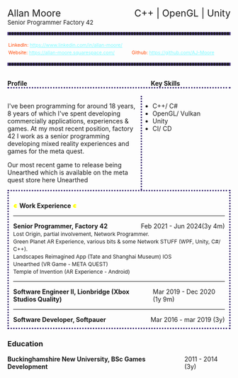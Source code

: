 <div style="display:flex; font-size:16pt"><div>Allan Moore </div> <div style="margin-left:auto"> C++ | OpenGL | Unity </div></div>
<div style="font-size:10pt">Senior Programmer Factory 42</div>

<hr style="border: 3px dotted #437;">
<div style="display:flex; flex-grow:1; flex-wrap:wrap">
<span style="font-size:8pt; padding:2px; flex-grow: 1; color: #FF4500;">LinkedIn: <a style="color: #7DF9FF" href="https://www.linkedin.com/in/allan-moore/">https://www.linkedin.com/in/allan-moore/</a></span>   
<span style="font-size:8pt;padding:2px; flex-grow: 1; color: #FF4500;">Website: <a style="color: #7DF9FF" href="https://allan-moore.squarespace.com/">https://allan-moore.squarespace.com/</a></span>   
<span style="font-size:8pt;padding:2px; flex-grow: 1; color: #FF4500;">Github: <a style="color: #7DF9FF" href="https://github.com/AJ-Moore">https://github.com/AJ-Moore</a></span>
</div>

<hr style="border: 3px dotted #437;">
<br/>
<div style="display:flex"> 
<div style="flex-grow:1"><b>Profile</b></div> 
<div style="max-width:180px; min-width:180px"> <b>Key Skills</b> </div> 
</div>
<div style="border-bottom: 3px dotted #437;"></div>
<br/>


<div style="display:flex">
<div style="flex-grow:1">

I've been programming for around 18 years, 8 years of which I've spent developing commercially applications, experiences & games. At my most recent position, factory 42 I work as a senior programming developing mixed reality experiences and games for the meta quest.

Our most recent game to release being Unearthed which is available on the meta quest store here
<a src="https://www.meta.com/en-gb/experiences/6894518023998298/"> Unearthed </a>
</div>
<div style="width:30px; border-right: 3px dotted #437;"></div>
<div style="max-width:200px; min-width:200px">

- C++/ C#
- OpenGL/ Vulkan
- Unity
- CI/ CD

</div>
</div>


<div style="border: 3px dotted #437; padding:10px">

<img src="img/yellowman.png" style="width:10px"/> <b>Work Experience </b> <img src="img/yellowman.png" style="width:10px"/>

---

<div style="display:flex"> <div><b>Senior Programmer, Factory 42</b></div> <div style="margin-left:auto"> Feb 2021 - Jun 2024(3y 4m) </div> </div>
<span style="font-size:12px;">
Lost Origin, partial involvement, Network Programmer.<br/>
Green Planet AR Experience, various bits & some Network STUFF (WPF, Unity, C#/ C++).<br/>
Landscapes Reimagined App (Tate and Shanghai Museum) IOS<br/>
Unearthed (VR Game - META QUEST)<br/>
Temple of Invention (AR Experience - Android)<br/>
</span>


---

<div style="display:flex"> <div><b>Software Engineer II, Lionbridge (Xbox Studios Quality)</b></div> <div style="margin-left:auto">  Mar 2019 - Dec 2020 (1y 9m) </div> </div>


---

<div style="display:flex"> <div><b>Software Developer, Softpauer</b></div> <div style="margin-left:auto"> Mar 2016 - mar 2019 (3y) </div> </div>

</div>

### Education 
<div style="display:flex"> <div><b>Buckinghamshire New University, BSc Games Development</b></div> <div style="margin-left:auto"> 2011 - 2014 (3y) </div> </div>